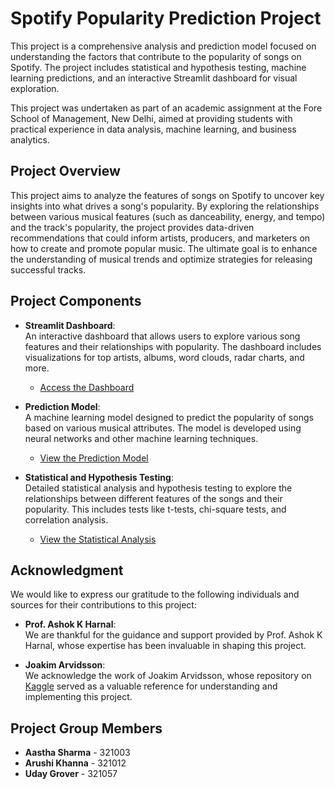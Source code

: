 # Spotify Popularity Prediction Project

This project is a comprehensive analysis and prediction model focused on understanding the factors that contribute to the popularity of songs on Spotify. The project includes statistical and hypothesis testing, machine learning predictions, and an interactive Streamlit dashboard for visual exploration.

This project was undertaken as part of an academic assignment at the Fore School of Management, New Delhi, aimed at providing students with practical experience in data analysis, machine learning, and business analytics.

## Project Overview

This project aims to analyze the features of songs on Spotify to uncover key insights into what drives a song's popularity. By exploring the relationships between various musical features (such as danceability, energy, and tempo) and the track's popularity, the project provides data-driven recommendations that could inform artists, producers, and marketers on how to create and promote popular music. The ultimate goal is to enhance the understanding of musical trends and optimize strategies for releasing successful tracks.

## Project Components

- **Streamlit Dashboard**:  
  An interactive dashboard that allows users to explore various song features and their relationships with popularity. The dashboard includes visualizations for top artists, albums, word clouds, radar charts, and more.  
  - [Access the Dashboard](https://spotifypopularityprediction-cbqtqr9shx3a4vhqtmkr62.streamlit.app/)

- **Prediction Model**:  
  A machine learning model designed to predict the popularity of songs based on various musical attributes. The model is developed using neural networks and other machine learning techniques.  
  - [View the Prediction Model](https://github.com/udaygrover0/Spotify_Popularity_Prediction/blob/main/Spotify_prediction_model.ipynb)

- **Statistical and Hypothesis Testing**:  
  Detailed statistical analysis and hypothesis testing to explore the relationships between different features of the songs and their popularity. This includes tests like t-tests, chi-square tests, and correlation analysis.  
  - [View the Statistical Analysis](https://github.com/udaygrover0/Spotify_Popularity_Prediction/blob/main/Spotify_Statistics_py.ipynb)

## Acknowledgment

We would like to express our gratitude to the following individuals and sources for their contributions to this project:

- **Prof. Ashok K Harnal**:  
  We are thankful for the guidance and support provided by Prof. Ashok K Harnal, whose expertise has been invaluable in shaping this project.

- **Joakim Arvidsson**:  
  We acknowledge the work of Joakim Arvidsson, whose repository on [Kaggle](https://www.kaggle.com/datasets/joebeachcapital/30000-spotify-songs/data) served as a valuable reference for understanding and implementing this project.

## Project Group Members

- **Aastha Sharma** - 321003
- **Arushi Khanna** - 321012
- **Uday Grover** - 321057
